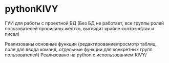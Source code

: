 # pythonKIVY
ГУИ для работы с проектной БД (Без БД не работает, все группы ролей пользователей прописаны жёстко, выглядит крайне колхозно\так и писал)

Реализованы основные функции 
(редактирование\просмотр таблиц, поле для ввода команд, отдельные функции для конкретных групп пользователей)
Реализовано на python с использованием KIVY/
